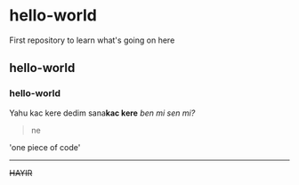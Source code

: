 # hello-world
First repository to learn what's going on here
## hello-world
### hello-world
Yahu kac kere dedim sana**kac kere** 
*ben mi sen mi?*
> ne

'one piece of code'

---
~~HAYIR~~
